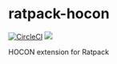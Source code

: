 # ratpack-hocon

[![CircleCI](https://circleci.com/bb/minebreaker_tf/ratpack-hocon.svg?style=svg)](https://circleci.com/bb/minebreaker_tf/ratpack-hocon)
![](https://img.shields.io/badge/maturity-experimental-green.svg)

HOCON extension for Ratpack

